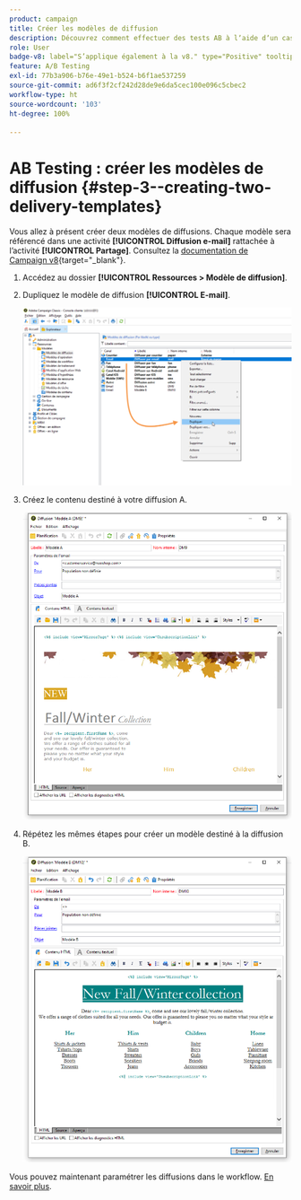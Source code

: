 ```yaml
---
product: campaign
title: Créer les modèles de diffusion
description: Découvrez comment effectuer des tests AB à lʼaide dʼun cas dʼutilisation spécifique.
role: User
badge-v8: label="S’applique également à la v8." type="Positive" tooltip="S’applique également à Campaign v8."
feature: A/B Testing
exl-id: 77b3a906-b76e-49e1-b524-b6f1ae537259
source-git-commit: ad6f3f2cf242d28de9e6da5cec100e096c5cbec2
workflow-type: ht
source-wordcount: '103'
ht-degree: 100%

---
```


# AB Testing : créer les modèles de diffusion {#step-3--creating-two-delivery-templates}

Vous allez à présent créer deux modèles de diffusions. Chaque modèle sera référencé dans une activité **[!UICONTROL Diffusion e-mail]** rattachée à l’activité **[!UICONTROL Partage]**. Consultez la [documentation de Campaign v8](https://experienceleague.adobe.com/fr/docs/campaign/campaign-v8/send/create-templates.html?lang=fr){target="_blank"}.

1. Accédez au dossier **[!UICONTROL Ressources > Modèle de diffusion]**.
1. Dupliquez le modèle de diffusion **[!UICONTROL E-mail]**.

   ![](assets/use_case_abtesting_deliverymodel_001.png)

1. Créez le contenu destiné à votre diffusion A.

   ![](assets/use_case_abtesting_deliverymodel_002.png)

1. Répétez les mêmes étapes pour créer un modèle destiné à la diffusion B.

   ![](assets/use_case_abtesting_deliverymodel_003.png)

Vous pouvez maintenant paramétrer les diffusions dans le workflow. [En savoir plus](a-b-testing-uc-configuring-deliveries.md).
